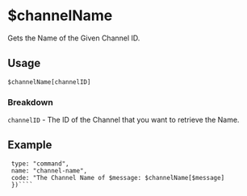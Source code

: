 # $channelName
Gets the Name of the Given Channel ID.


## Usage
`$channelName[channelID]`


### Breakdown
`channelID` - The ID of the Channel that you want to retrieve the Name.


## Example
```bot.command({
 type: "command",
 name: "channel-name",
 code: "The Channel Name of $message: $channelName[$message]
 })````
